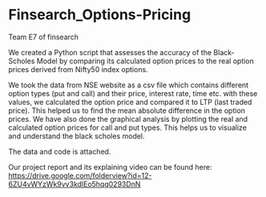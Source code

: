 # Finsearch_Options-Pricing

Team E7 of finsearch

We created a Python script that assesses the accuracy of the Black-Scholes Model by comparing its calculated option prices to the real option prices derived from Nifty50 index options.

We took the data from NSE website as a csv file which contains different option types (put and call) and their price, interest rate, time etc. with these values, we calculated the option price and compared it to LTP (last traded price). This helped us to find the mean absolute difference in the option prices. We have also done the graphical analysis by plotting the real and calculated option prices for call and put types. This helps us to visualize and understand the black scholes model.

The data and code is attached.

Our project report and its explaining video can be found here: https://drive.google.com/folderview?id=12-6ZU4vWYzWk9vv3kdlEo5hqq0293DnN
